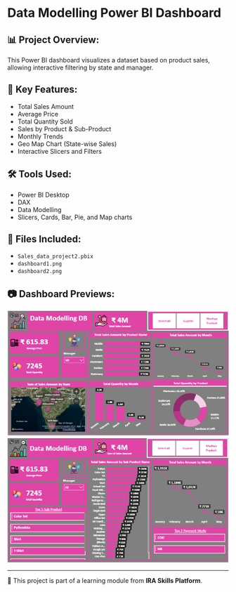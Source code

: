 # Data Modelling Power BI Dashboard

## 📊 Project Overview:
This Power BI dashboard visualizes a dataset based on product sales, allowing interactive filtering by state and manager.

## 📌 Key Features:
- Total Sales Amount
- Average Price
- Total Quantity Sold
- Sales by Product & Sub-Product
- Monthly Trends
- Geo Map Chart (State-wise Sales)
- Interactive Slicers and Filters

## 🛠 Tools Used:
- Power BI Desktop
- DAX
- Data Modelling
- Slicers, Cards, Bar, Pie, and Map charts

## 📁 Files Included:
- `Sales_data_project2.pbix`
- `dashboard1.png`
- `dashboard2.png`

## 📷 Dashboard Previews:
![Dashboard 1](dashboard1.png)
![Dashboard 2](dashboard2.png)

---

🔗 This project is part of a learning module from **IRA Skills Platform**.

